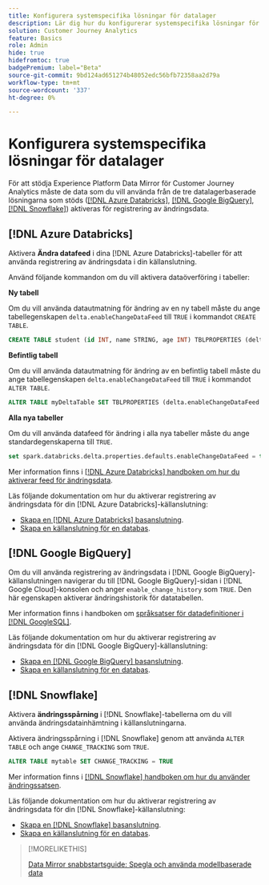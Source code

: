 ```yaml
---
title: Konfigurera systemspecifika lösningar för datalager
description: Lär dig hur du konfigurerar systemspecifika lösningar för datalager för Experience Platform Data Mirror för Customer Journey Analytics
solution: Customer Journey Analytics
feature: Basics
role: Admin
hide: true
hidefromtoc: true
badgePremium: label="Beta"
source-git-commit: 9bd124ad651274b48052edc56bfb72358aa2d79a
workflow-type: tm+mt
source-wordcount: '337'
ht-degree: 0%

---
```


# Konfigurera systemspecifika lösningar för datalager

För att stödja Experience Platform Data Mirror för Customer Journey Analytics måste de data som du vill använda från de tre datalagerbaserade lösningarna som stöds ([[!DNL Azure Databricks]](#azure-databricks), [[!DNL Google BigQuery]](#google-bigquery), [[!DNL Snowflake]](#snowflake)) aktiveras för registrering av ändringsdata.


## [!DNL Azure Databricks]

Aktivera **Ändra datafeed** i dina [!DNL Azure Databricks]-tabeller för att använda registrering av ändringsdata i din källanslutning.

Använd följande kommandon om du vill aktivera dataöverföring i tabeller:

**Ny tabell**

Om du vill använda datautmatning för ändring av en ny tabell måste du ange tabellegenskapen `delta.enableChangeDataFeed` till `TRUE` i kommandot `CREATE TABLE`.

```sql
CREATE TABLE student (id INT, name STRING, age INT) TBLPROPERTIES (delta.enableChangeDataFeed = true)
```

**Befintlig tabell**

Om du vill använda datautmatning för ändring av en befintlig tabell måste du ange tabellegenskapen `delta.enableChangeDataFeed` till `TRUE` i kommandot `ALTER TABLE`.

```sql
ALTER TABLE myDeltaTable SET TBLPROPERTIES (delta.enableChangeDataFeed = true)
```

**Alla nya tabeller**

Om du vill använda datafeed för ändring i alla nya tabeller måste du ange standardegenskaperna till `TRUE`.

```sql
set spark.databricks.delta.properties.defaults.enableChangeDataFeed = true;
```

Mer information finns i [[!DNL Azure Databricks] handboken om hur du aktiverar feed för ändringsdata](https://docs.databricks.com/aws/en/delta/delta-change-data-feed#enable-change-data-feed).

Läs följande dokumentation om hur du aktiverar registrering av ändringsdata för din [!DNL Azure Databricks]-källanslutning:

* [Skapa en [!DNL Azure Databricks] basanslutning](https://experienceleague.adobe.com/en/docs/experience-platform/sources/api-tutorials/create/databases/databricks).
* [Skapa en källanslutning för en databas](https://experienceleague.adobe.com/en/docs/experience-platform/sources/api-tutorials/collect/database-nosql#create-a-source-connection).

## [!DNL Google BigQuery]

Om du vill använda registrering av ändringsdata i [!DNL Google BigQuery]-källanslutningen navigerar du till [!DNL Google BigQuery]-sidan i [!DNL Google Cloud]-konsolen och anger `enable_change_history` som `TRUE`. Den här egenskapen aktiverar ändringshistorik för datatabellen.

Mer information finns i handboken om [språksatser för datadefinitioner i  [!DNL GoogleSQL]](https://cloud.google.com/bigquery/docs/reference/standard-sql/data-definition-language#table_option_list).

Läs följande dokumentation om hur du aktiverar registrering av ändringsdata för din [!DNL Google BigQuery]-källanslutning:

* [Skapa en [!DNL Google BigQuery] basanslutning](https://experienceleague.adobe.com/en/docs/experience-platform/sources/api-tutorials/create/databases/bigquery).
* [Skapa en källanslutning för en databas](https://experienceleague.adobe.com/en/docs/experience-platform/sources/api-tutorials/collect/database-nosql#create-a-source-connection).

## [!DNL Snowflake]

Aktivera **ändringsspårning** i [!DNL Snowflake]-tabellerna om du vill använda ändringsdatainhämtning i källanslutningarna.

Aktivera ändringsspårning i [!DNL Snowflake] genom att använda `ALTER TABLE` och ange `CHANGE_TRACKING` som `TRUE`.

```sql
ALTER TABLE mytable SET CHANGE_TRACKING = TRUE
```

Mer information finns i [[!DNL Snowflake] handboken om hur du använder ändringssatsen](https://docs.snowflake.com/en/sql-reference/constructs/changes#usage-notes).

Läs följande dokumentation om hur du aktiverar registrering av ändringsdata för din [!DNL Snowflake]-källanslutning:

* [Skapa en [!DNL Snowflake] basanslutning](https://experienceleague.adobe.com/en/docs/experience-platform/sources/api-tutorials/create/databases/snowflake).
* [Skapa en källanslutning för en databas](https://experienceleague.adobe.com/en/docs/experience-platform/sources/api-tutorials/collect/database-nosql#create-a-source-connection).


>[!MORELIKETHIS]
>
>[Data Mirror snabbstartsguide: Spegla och använda modellbaserade data](data-mirror.md)
>
